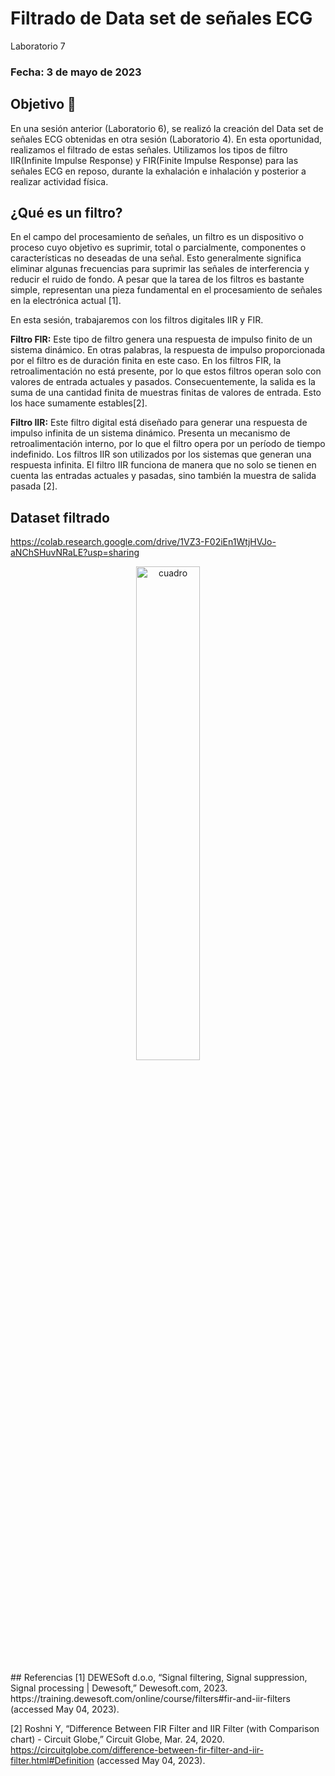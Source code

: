 # Filtrado de Data set de señales ECG
Laboratorio 7

### Fecha: 3 de mayo de 2023

## Objetivo 🎯
En una sesión anterior (Laboratorio 6), se realizó la creación del Data set de señales ECG obtenidas en otra sesión (Laboratorio 4). En esta oportunidad, realizamos el filtrado de estas señales. Utilizamos los tipos de filtro IIR(Infinite Impulse Response) y FIR(Finite Impulse Response) para las señales ECG en reposo, durante la exhalación e inhalación y posterior a realizar actividad física.

## ¿Qué es un filtro? 
En el campo del procesamiento de señales, un filtro es un dispositivo o proceso cuyo objetivo es suprimir, total o parcialmente, componentes o características no deseadas de una señal. Esto generalmente significa eliminar algunas frecuencias para suprimir las señales de interferencia y reducir el ruido de fondo.
A pesar que la tarea de los filtros es bastante simple, representan una pieza fundamental en el procesamiento de señales en la electrónica actual [1].

En esta sesión, trabajaremos con los filtros digitales IIR y FIR.

**Filtro FIR:**
Este tipo de filtro genera una respuesta de impulso finito de un sistema dinámico. En otras palabras, la respuesta de impulso proporcionada por el filtro es de duración finita en este caso.
En los filtros FIR, la retroalimentación no está presente, por lo que estos filtros operan solo con valores de entrada actuales y pasados. Consecuentemente, la salida es la suma de una cantidad finita de muestras finitas de valores de entrada. Esto los hace sumamente estables[2].

**Filtro IIR:**
Este filtro digital está diseñado para generar una respuesta de impulso infinita de un sistema dinámico. Presenta un mecanismo de retroalimentación interno, por lo que el filtro opera por un período de tiempo indefinido. Los filtros IIR son utilizados por los sistemas que generan una respuesta infinita.
El filtro IIR funciona de manera que no solo se tienen en cuenta las entradas actuales y pasadas, sino también la muestra de salida pasada [2].

## Dataset filtrado 
https://colab.research.google.com/drive/1VZ3-F02iEn1WtjHVJo-aNChSHuvNRaLE?usp=sharing
<p align="center">
  <img src="https://github.com/MateoPortal/IntroSenales/blob/503321ac6b98dd412af11dc4987800b30d8a27e1/Documentaci%C3%B3n/Laboratorio7/images/cuadro.png" alt="cuadro" width="45%">
  </p>
## Referencias
[1] DEWESoft d.o.o, “Signal filtering, Signal suppression, Signal processing | Dewesoft,” Dewesoft.com, 2023. https://training.dewesoft.com/online/course/filters#fir-and-iir-filters (accessed May 04, 2023).

[2] Roshni Y, “Difference Between FIR Filter and IIR Filter (with Comparison chart) - Circuit Globe,” Circuit Globe, Mar. 24, 2020. https://circuitglobe.com/difference-between-fir-filter-and-iir-filter.html#Definition (accessed May 04, 2023).
